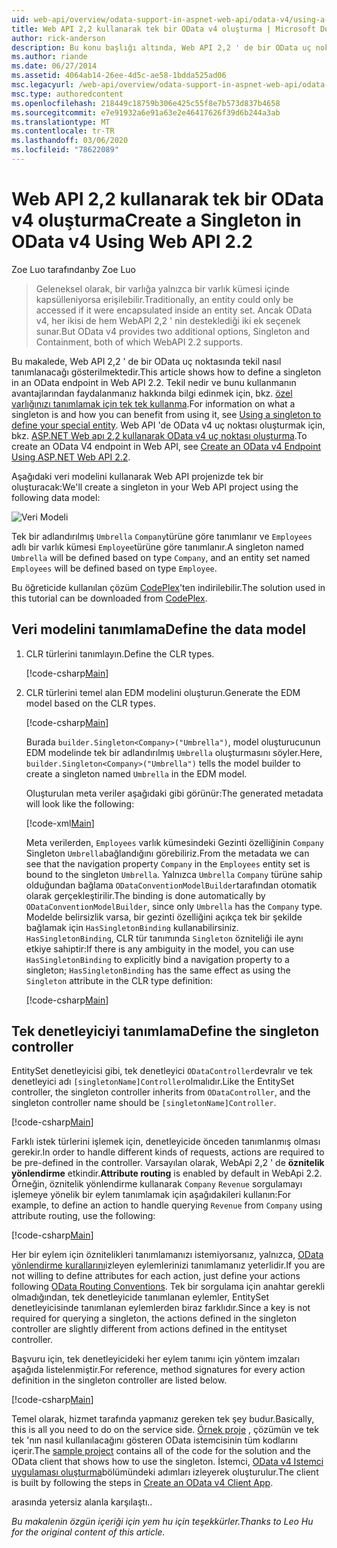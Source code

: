 ```yaml
---
uid: web-api/overview/odata-support-in-aspnet-web-api/odata-v4/using-a-singleton-in-an-odata-endpoint-in-web-api-22
title: Web API 2,2 kullanarak tek bir OData v4 oluşturma | Microsoft Docs
author: rick-anderson
description: Bu konu başlığı altında, Web API 2,2 ' de bir OData uç noktasında tek bir tekil nasıl tanımlanacağı gösterilmektedir.
ms.author: riande
ms.date: 06/27/2014
ms.assetid: 4064ab14-26ee-4d5c-ae58-1bdda525ad06
msc.legacyurl: /web-api/overview/odata-support-in-aspnet-web-api/odata-v4/using-a-singleton-in-an-odata-endpoint-in-web-api-22
msc.type: authoredcontent
ms.openlocfilehash: 218449c18759b306e425c55f8e7b573d837b4658
ms.sourcegitcommit: e7e91932a6e91a63e2e46417626f39d6b244a3ab
ms.translationtype: MT
ms.contentlocale: tr-TR
ms.lasthandoff: 03/06/2020
ms.locfileid: "78622089"
---
```

# <a name="create-a-singleton-in-odata-v4-using-web-api-22"></a><span data-ttu-id="737d5-103">Web API 2,2 kullanarak tek bir OData v4 oluşturma</span><span class="sxs-lookup"><span data-stu-id="737d5-103">Create a Singleton in OData v4 Using Web API 2.2</span></span>

<span data-ttu-id="737d5-104">Zoe Luo tarafından</span><span class="sxs-lookup"><span data-stu-id="737d5-104">by Zoe Luo</span></span>

> <span data-ttu-id="737d5-105">Geleneksel olarak, bir varlığa yalnızca bir varlık kümesi içinde kapsülleniyorsa erişilebilir.</span><span class="sxs-lookup"><span data-stu-id="737d5-105">Traditionally, an entity could only be accessed if it were encapsulated inside an entity set.</span></span> <span data-ttu-id="737d5-106">Ancak OData v4, her ikisi de hem WebAPI 2,2 ' nin desteklediği iki ek seçenek sunar.</span><span class="sxs-lookup"><span data-stu-id="737d5-106">But OData v4 provides two additional options, Singleton and Containment, both of which WebAPI 2.2 supports.</span></span>

<span data-ttu-id="737d5-107">Bu makalede, Web API 2,2 ' de bir OData uç noktasında tekil nasıl tanımlanacağı gösterilmektedir.</span><span class="sxs-lookup"><span data-stu-id="737d5-107">This article shows how to define a singleton in an OData endpoint in Web API 2.2.</span></span> <span data-ttu-id="737d5-108">Tekil nedir ve bunu kullanmanın avantajlarından faydalanmanız hakkında bilgi edinmek için, bkz. [özel varlığınızı tanımlamak için tek tek kullanma](https://blogs.msdn.com/b/odatateam/archive/2014/03/05/use-singleton-to-define-your-special-entity.aspx).</span><span class="sxs-lookup"><span data-stu-id="737d5-108">For information on what a singleton is and how you can benefit from using it, see [Using a singleton to define your special entity](https://blogs.msdn.com/b/odatateam/archive/2014/03/05/use-singleton-to-define-your-special-entity.aspx).</span></span> <span data-ttu-id="737d5-109">Web API 'de OData v4 uç noktası oluşturmak için, bkz. [ASP.NET Web apı 2,2 kullanarak OData v4 uç noktası oluşturma](create-an-odata-v4-endpoint.md).</span><span class="sxs-lookup"><span data-stu-id="737d5-109">To create an OData V4 endpoint in Web API, see [Create an OData v4 Endpoint Using ASP.NET Web API 2.2](create-an-odata-v4-endpoint.md).</span></span> 

<span data-ttu-id="737d5-110">Aşağıdaki veri modelini kullanarak Web API projenizde tek bir oluşturacak:</span><span class="sxs-lookup"><span data-stu-id="737d5-110">We'll create a singleton in your Web API project using the following data model:</span></span>

![Veri Modeli](using-a-singleton-in-an-odata-endpoint-in-web-api-22/_static/image1.png)

<span data-ttu-id="737d5-112">Tek bir adlandırılmış `Umbrella` `Company`türüne göre tanımlanır ve `Employees` adlı bir varlık kümesi `Employee`türüne göre tanımlanır.</span><span class="sxs-lookup"><span data-stu-id="737d5-112">A singleton named `Umbrella` will be defined based on type `Company`, and an entity set named `Employees` will be defined based on type `Employee`.</span></span>

<span data-ttu-id="737d5-113">Bu öğreticide kullanılan çözüm [CodePlex](http://aspnet.codeplex.com/sourcecontrol/latest#Samples/WebApi/OData/v4/ODataSingletonSample/)'ten indirilebilir.</span><span class="sxs-lookup"><span data-stu-id="737d5-113">The solution used in this tutorial can be downloaded from [CodePlex](http://aspnet.codeplex.com/sourcecontrol/latest#Samples/WebApi/OData/v4/ODataSingletonSample/).</span></span>

## <a name="define-the-data-model"></a><span data-ttu-id="737d5-114">Veri modelini tanımlama</span><span class="sxs-lookup"><span data-stu-id="737d5-114">Define the data model</span></span>

1. <span data-ttu-id="737d5-115">CLR türlerini tanımlayın.</span><span class="sxs-lookup"><span data-stu-id="737d5-115">Define the CLR types.</span></span>

    [!code-csharp[Main](using-a-singleton-in-an-odata-endpoint-in-web-api-22/samples/sample1.cs)]
2. <span data-ttu-id="737d5-116">CLR türlerini temel alan EDM modelini oluşturun.</span><span class="sxs-lookup"><span data-stu-id="737d5-116">Generate the EDM model based on the CLR types.</span></span>

    [!code-csharp[Main](using-a-singleton-in-an-odata-endpoint-in-web-api-22/samples/sample2.cs)]

    <span data-ttu-id="737d5-117">Burada `builder.Singleton<Company>("Umbrella")`, model oluşturucunun EDM modelinde tek bir adlandırılmış `Umbrella` oluşturmasını söyler.</span><span class="sxs-lookup"><span data-stu-id="737d5-117">Here, `builder.Singleton<Company>("Umbrella")` tells the model builder to create a singleton named `Umbrella` in the EDM model.</span></span>

    <span data-ttu-id="737d5-118">Oluşturulan meta veriler aşağıdaki gibi görünür:</span><span class="sxs-lookup"><span data-stu-id="737d5-118">The generated metadata will look like the following:</span></span>

    [!code-xml[Main](using-a-singleton-in-an-odata-endpoint-in-web-api-22/samples/sample3.xml)]

    <span data-ttu-id="737d5-119">Meta verilerden, `Employees` varlık kümesindeki Gezinti özelliğinin `Company` Singleton `Umbrella`bağlandığını görebiliriz.</span><span class="sxs-lookup"><span data-stu-id="737d5-119">From the metadata we can see that the navigation property `Company` in the `Employees` entity set is bound to the singleton `Umbrella`.</span></span> <span data-ttu-id="737d5-120">Yalnızca `Umbrella` `Company` türüne sahip olduğundan bağlama `ODataConventionModelBuilder`tarafından otomatik olarak gerçekleştirilir.</span><span class="sxs-lookup"><span data-stu-id="737d5-120">The binding is done automatically by `ODataConventionModelBuilder`, since only `Umbrella` has the `Company` type.</span></span> <span data-ttu-id="737d5-121">Modelde belirsizlik varsa, bir gezinti özelliğini açıkça tek bir şekilde bağlamak için `HasSingletonBinding` kullanabilirsiniz. `HasSingletonBinding`, CLR tür tanımında `Singleton` özniteliği ile aynı etkiye sahiptir:</span><span class="sxs-lookup"><span data-stu-id="737d5-121">If there is any ambiguity in the model, you can use `HasSingletonBinding` to explicitly bind a navigation property to a singleton; `HasSingletonBinding` has the same effect as using the `Singleton` attribute in the CLR type definition:</span></span>

    [!code-csharp[Main](using-a-singleton-in-an-odata-endpoint-in-web-api-22/samples/sample4.cs)]

## <a name="define-the-singleton-controller"></a><span data-ttu-id="737d5-122">Tek denetleyiciyi tanımlama</span><span class="sxs-lookup"><span data-stu-id="737d5-122">Define the singleton controller</span></span>

<span data-ttu-id="737d5-123">EntitySet denetleyicisi gibi, tek denetleyici `ODataController`devralır ve tek denetleyici adı `[singletonName]Controller`olmalıdır.</span><span class="sxs-lookup"><span data-stu-id="737d5-123">Like the EntitySet controller, the singleton controller inherits from `ODataController`, and the singleton controller name should be `[singletonName]Controller`.</span></span>

[!code-csharp[Main](using-a-singleton-in-an-odata-endpoint-in-web-api-22/samples/sample5.cs)]

<span data-ttu-id="737d5-124">Farklı istek türlerini işlemek için, denetleyicide önceden tanımlanmış olması gerekir.</span><span class="sxs-lookup"><span data-stu-id="737d5-124">In order to handle different kinds of requests, actions are required to be pre-defined in the controller.</span></span> <span data-ttu-id="737d5-125">Varsayılan olarak, WebApi 2,2 ' de **öznitelik yönlendirme** etkindir.</span><span class="sxs-lookup"><span data-stu-id="737d5-125">**Attribute routing** is enabled by default in WebApi 2.2.</span></span> <span data-ttu-id="737d5-126">Örneğin, öznitelik yönlendirme kullanarak `Company` `Revenue` sorgulamayı işlemeye yönelik bir eylem tanımlamak için aşağıdakileri kullanın:</span><span class="sxs-lookup"><span data-stu-id="737d5-126">For example, to define an action to handle querying `Revenue` from `Company` using attribute routing, use the following:</span></span>

[!code-csharp[Main](using-a-singleton-in-an-odata-endpoint-in-web-api-22/samples/sample6.cs)]

<span data-ttu-id="737d5-127">Her bir eylem için öznitelikleri tanımlamanızı istemiyorsanız, yalnızca, [OData yönlendirme kurallarını](../odata-routing-conventions.md)izleyen eylemlerinizi tanımlamanız yeterlidir.</span><span class="sxs-lookup"><span data-stu-id="737d5-127">If you are not willing to define attributes for each action, just define your actions following [OData Routing Conventions](../odata-routing-conventions.md).</span></span> <span data-ttu-id="737d5-128">Tek bir sorgulama için anahtar gerekli olmadığından, tek denetleyicide tanımlanan eylemler, EntitySet denetleyicisinde tanımlanan eylemlerden biraz farklıdır.</span><span class="sxs-lookup"><span data-stu-id="737d5-128">Since a key is not required for querying a singleton, the actions defined in the singleton controller are slightly different from actions defined in the entityset controller.</span></span>

<span data-ttu-id="737d5-129">Başvuru için, tek denetleyicideki her eylem tanımı için yöntem imzaları aşağıda listelenmiştir.</span><span class="sxs-lookup"><span data-stu-id="737d5-129">For reference, method signatures for every action definition in the singleton controller are listed below.</span></span>

[!code-csharp[Main](using-a-singleton-in-an-odata-endpoint-in-web-api-22/samples/sample7.cs)]

<span data-ttu-id="737d5-130">Temel olarak, hizmet tarafında yapmanız gereken tek şey budur.</span><span class="sxs-lookup"><span data-stu-id="737d5-130">Basically, this is all you need to do on the service side.</span></span> <span data-ttu-id="737d5-131">[Örnek proje](http://aspnet.codeplex.com/sourcecontrol/latest#Samples/WebApi/OData/v4/ODataSingletonSample/) , çözümün ve tek tek 'nın nasıl kullanılacağını gösteren OData istemcisinin tüm kodlarını içerir.</span><span class="sxs-lookup"><span data-stu-id="737d5-131">The [sample project](http://aspnet.codeplex.com/sourcecontrol/latest#Samples/WebApi/OData/v4/ODataSingletonSample/) contains all of the code for the solution and the OData client that shows how to use the singleton.</span></span> <span data-ttu-id="737d5-132">İstemci, [OData v4 Istemci uygulaması oluşturma](create-an-odata-v4-client-app.md)bölümündeki adımları izleyerek oluşturulur.</span><span class="sxs-lookup"><span data-stu-id="737d5-132">The client is built by following the steps in [Create an OData v4 Client App](create-an-odata-v4-client-app.md).</span></span>

<span data-ttu-id="737d5-133">arasında yetersiz alanla karşılaştı.</span><span class="sxs-lookup"><span data-stu-id="737d5-133">.</span></span> 

<span data-ttu-id="737d5-134">*Bu makalenin özgün içeriği için yem hu için teşekkürler.*</span><span class="sxs-lookup"><span data-stu-id="737d5-134">*Thanks to Leo Hu for the original content of this article.*</span></span>

